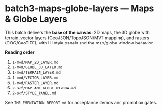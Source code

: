 # batch3-maps-globe-layers — Maps & Globe Layers

This batch delivers the **base of the canvas**: 2D maps, the 3D globe with terrain,
vector layers (GeoJSON/TopoJSON/MVT mapping), and rasters (COG/GeoTIFF), with UI style
panels and the map/globe window behavior.

**Reading order**
1. `1-mod/MAP_2D_LAYER.md`
2. `1-mod/GLOBE_3D_LAYER.md`
3. `1-mod/TERRAIN_LAYER.md`
4. `1-mod/VECTOR_LAYER.md`
5. `1-mod/RASTER_LAYER.md`
6. `2-scf/MAP_AND_GLOBE_WINDOW.md`
7. `2-scf/STYLE_PANEL.md`

See `IMPLEMENTATION_REPORT.md` for acceptance demos and promotion gates.